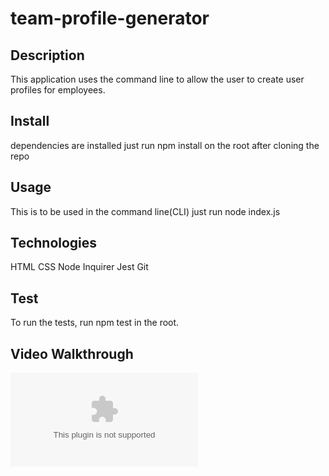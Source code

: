 # team-profile-generator

## Description

This application uses the command line to allow the user to create user profiles for employees.

## Install

dependencies are installed just run npm install on the root after cloning the repo

## Usage 

This is to be used in the command line(CLI) just run node index.js


## Technologies

HTML
CSS
Node
Inquirer
Jest
Git

## Test

To run the tests, run npm test in the root.

## Video Walkthrough

![Walkthrough](teamprofile.mov.zip)
